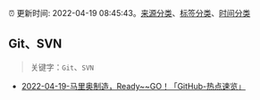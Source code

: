 :alarm_clock: 更新时间: 2022-04-19 08:45:43。[来源分类](../README.md)、[标签分类](../TAGS.md)、[时间分类](../TIMELINE.md)

## Git、SVN


> 关键字：`Git`、`SVN`



- [2022-04-19-马里奥制造，Ready~~GO！「GitHub-热点速览」](https://toutiao.io/k/70ltft5) 